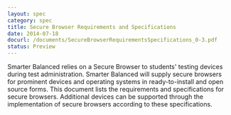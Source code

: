 ```yaml
---
layout: spec
category: spec
title: Secure Browser Requirements and Specifications
date: 2014-07-18
docurl: /documents/SecureBrowserRequirementsSpecifications_0-3.pdf
status: Preview
---
```

Smarter Balanced relies on a Secure Browser to students' testing devices during test administration. Smarter Balanced will supply secure browsers for prominent devices and operating systems in ready-to-install and open source forms. This document lists the requirements and specifications for secure browsers. Additional devices can be supported through the implementation of secure browsers according to these specifications. 

